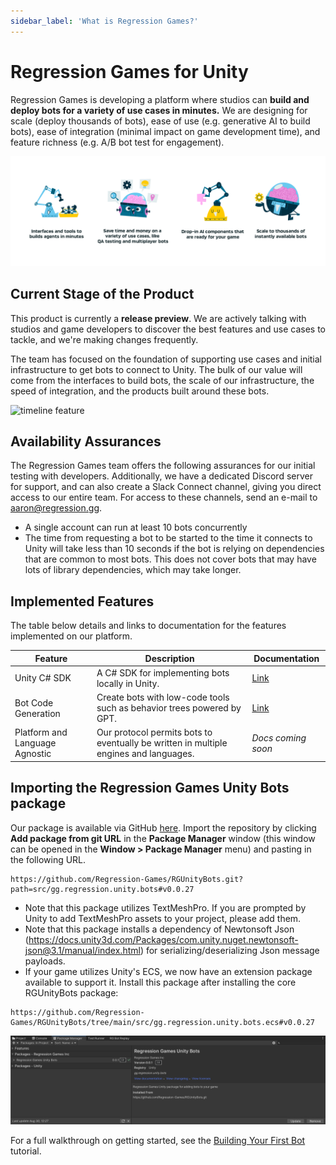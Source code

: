 ```yaml
---
sidebar_label: 'What is Regression Games?'
---
```


# Regression Games for Unity

Regression Games is developing a platform where studios can **build and deploy bots for a variety of use cases in minutes.** We are designing for scale (deploy thousands of bots), ease of use (e.g. generative AI to build bots), ease of integration (minimal impact on game development time), and feature richness (e.g. A/B bot test for engagement).

![vision](img/vision.png)

## Current Stage of the Product

This product is currently a **release preview**. We are actively talking with studios and game developers to discover the best features and use cases to tackle, and we're making changes frequently.

The team has focused on the foundation of supporting use cases and initial infrastructure to get bots to connect to Unity. The bulk
of our value will come from the interfaces to build bots, the scale of our infrastructure, the speed of integration, and the products
built around these bots.

![timeline feature](unused-content/session-insights/img/replay/timeline.png)

## Availability Assurances

The Regression Games team offers the following assurances for our initial testing with developers. Additionally, we have a dedicated Discord server for support, and can also create a Slack Connect channel, giving you direct access to our entire team. For access to
these channels, send an e-mail to [aaron@regression.gg](mailto:aaron@regression.gg).

* A single account can run at least 10 bots concurrently
* The time from requesting a bot to be started to the time it connects to Unity will take less than 10 seconds if the bot is relying on dependencies that are common to most bots. This does not cover bots that may have lots of library dependencies, which may take longer.

## Implemented Features

The table below details and links to documentation for the features implemented on our platform.

| **Feature**                    | **Description**                                                                                                   | **Documentation**                                |
|--------------------------------|-------------------------------------------------------------------------------------------------------------------|--------------------------------------------------|
| Unity C# SDK                   | A C# SDK for implementing bots locally in Unity.                                                                  | [Link](creating-bots/csharp/adaptive-bots) |
| Bot Code Generation            | Create bots with low-code tools such as behavior trees powered by GPT.                                            | [Link](creating-bots/csharp/agent-builder)       |
| Platform and Language Agnostic | Our protocol permits bots to eventually be written in multiple engines and languages.                             | _Docs coming soon_                               |  

## Importing the Regression Games Unity Bots package

Our package is available via GitHub [here](https://github.com/Regression-Games/RGUnityBots). Import the repository by 
clicking **Add package from git URL** in the **Package Manager** window (this window can be opened
in the **Window > Package Manager** menu) and pasting in the following URL.

```
https://github.com/Regression-Games/RGUnityBots.git?path=src/gg.regression.unity.bots#v0.0.27
```

- Note that this package utilizes TextMeshPro.  If you are prompted by Unity to add TextMeshPro assets to your project, please add them.
- Note that this package installs a dependency of Newtonsoft Json (https://docs.unity3d.com/Packages/com.unity.nuget.newtonsoft-json@3.1/manual/index.html) for serializing/deserializing Json message payloads.
- If your game utilizes Unity's ECS, we now have an extension package available to support it. Install this package after installing the core RGUnityBots package:

```
https://github.com/Regression-Games/RGUnityBots/tree/main/src/gg.regression.unity.bots.ecs#v0.0.27
```

![Screenshot of the package imported into the project](getting-started/creating-your-first-automated-test/img/tutorial-1-package.png)

For a full walkthrough on getting started, see the [Building Your First Bot](getting-started/creating-your-first-automated-test) tutorial.
